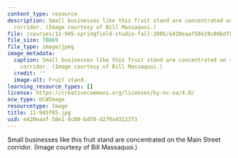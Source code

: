 ```yaml
---
content_type: resource
description: Small businesses like this fruit stand are concentrated on the Main Street
  corridor. (Image courtesy of Bill Massaquoi.)
file: /courses/11-945-springfield-studio-fall-2005/e420eaaf58e19c80bdf8d270a4312373_11-945f05.jpg
file_size: 70869
file_type: image/jpeg
image_metadata:
  caption: Small businesses like this fruit stand are concentrated on the Main Street
    corridor. (Image courtesy of Bill Massaquoi.)
  credit: ''
  image-alt: Fruit stand.
learning_resource_types: []
license: https://creativecommons.org/licenses/by-nc-sa/4.0/
ocw_type: OCWImage
resourcetype: Image
title: 11-945f05.jpg
uid: e420eaaf-58e1-9c80-bdf8-d270a4312373
---
```

Small businesses like this fruit stand are concentrated on the Main Street corridor. (Image courtesy of Bill Massaquoi.)